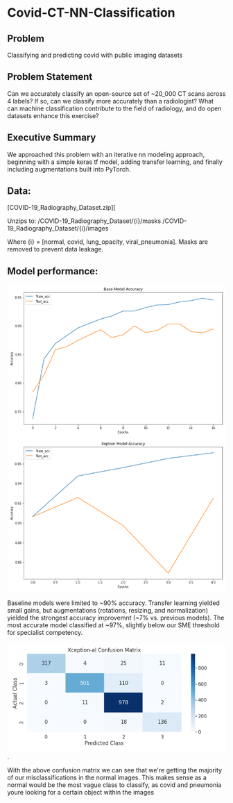 # Covid-CT-NN-Classification
## Problem
Classifying and predicting covid with public imaging datasets 

## Problem Statement
Can we accurately classify an open-source set of ~20_000 CT scans across 4 labels? If so, can we classify more accurately than a radiologist? What can machine classification contribute to the field of radiology, and do open datasets enhance this exercise?

## Executive Summary
We approached this problem with an iterative nn modeling approach, beginning with a simple keras tf model, adding transfer learning, and finally including augmentations built into PyTorch. 

## Data:

[COVID-19_Radiography_Dataset.zip][

Unzips to:  /COVID-19_Radiography_Dataset/{i}/masks
            /COVID-19_Radiography_Dataset/{i}/images
            
Where {i} = [normal, covid, lung_opacity, viral_pneumonia]. Masks are removed to prevent data leakage. 

## Model performance:

![plot](./images/BasemodelAcc.png)
![plot](./images/XceptionAcc.png)

Baseline models were limited to ~90% accuracy. Transfer learning yielded small gains, but augmentations (rotations, resizing, and normalization) yielded the strongest accuracy improvemnt (~7% vs. previous models). The most accurate model classified at ~97%, slightly below our SME threshold for specialist competency. 

![plot](./images/ConfusionMatrix.png). 

With the above confusion matrix we can see that we're getting the majority of our misclassifications in the normal images. This makes sense as a normal would be the most vague class to classify, as covid and pneumonia youre looking for a certain object within the images

